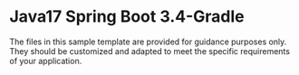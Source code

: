 # Java17 Spring Boot 3.4-Gradle
The files in this sample template are provided for guidance purposes only. They should be customized and adapted to meet the specific requirements of your application.
